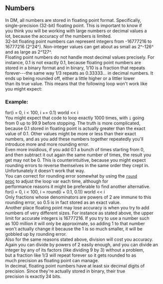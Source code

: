 ## Numbers    
In DM, all numbers are stored in floating point format. Specifically,    
single-precision (32-bit) floating point. This is important to know if    
you think you will be working with large numbers or decimal values a    
lot, because the accuracy of the numbers is limited.    
32-bit floating point numbers can represent integers from -16777216 to    
16777216 (2^24^). Non-integer values can get about as small as 2^-126^    
and as large as 2^127^.    
Floating point numbers do not handle most decimal values precisely. For    
instance, 0.1 is not exactly 0.1, because floating point numbers are    
stored in a binary format and in binary, 1/10 is a fraction that repeats    
forever---the same way 1/3 repeats as 0.33333\... in decimal numbers. It    
ends up being rounded off, either a little higher or a littler lower    
than its true value. This means that the following loop won\'t work like    
you might expect:    
### Example:    
for(i = 0, i \< 100, i += 0.1) world \<\< i    
You might expect that code to loop exactly 1000 times, with `i` going    
from 0 up to 99.9 before stopping. The truth is more complicated,    
because 0.1 stored in floating point is actually greater than the exact    
value of 0.1. Other values might be more or less than their exact    
numbers, and as you add these numbers together repeatedly you\'ll    
introduce more and more rounding error.    
Even more insidious, if you add 0.1 a bunch of times starting from 0,    
and then subtract it out again the same number of times, the result you    
get may not be 0. This is counterintuitive, because you might expect    
rounding errors to reverse themselves in the same order they crept in.    
Unfortunately it doesn\'t work that way.    
You can correct for rounding error somewhat by using the [`round`    
proc](/proc/round) to adjust the loop var each time, although for    
performance reasons it might be preferable to find another alternative.    
for(i = 0, i \< 100, i = round(i + 0.1, 0.1)) world \<\< i    
Only fractions whose denominators are powers of 2 are immune to this    
rounding error, so 0.5 is in fact stored as an exact value.    
Another place floating point may lose accuracy is when you try to add    
numbers of very different sizes. For instance as stated above, the upper    
limit for accurate integers is 16777216. If you try to use a number such    
as 100 million it will only be approximate, so adding 1 to that number    
won\'t actually change it because the 1 is so much smaller, it will be    
gobbled up by rounding error.    
Also for the same reasons stated above, division will cost you accuracy.    
Again you can divide by powers of 2 easily enough, and you can divide an    
integer by any of its factors (like dividing 9 by 3) without a problem,    
but a fraction like 1/3 will repeat forever so it gets rounded to as    
much precision as floating point can manage.    
In decimal, floating point numbers have at least six decimal digits of    
precision. Since they\'re actually stored in binary, their true    
precision is exactly 24 bits.  